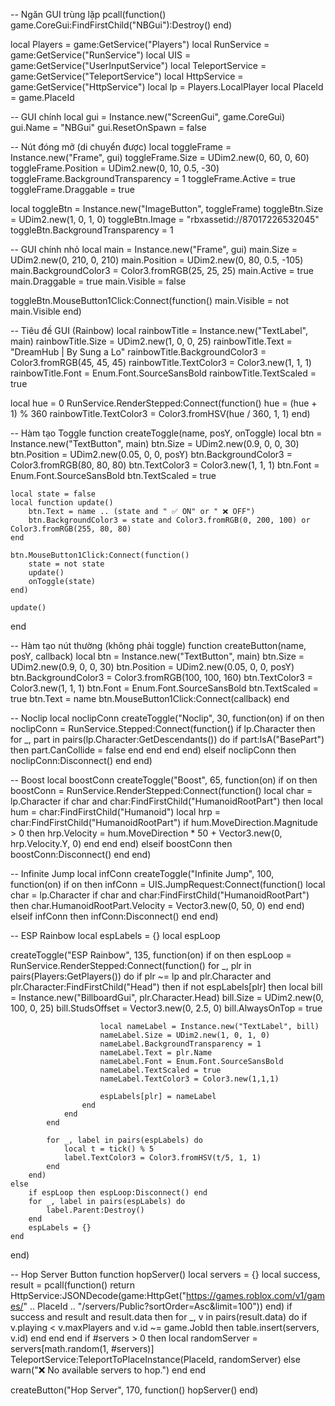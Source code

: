 -- Ngăn GUI trùng lặp
pcall(function() game.CoreGui:FindFirstChild("NBGui"):Destroy() end)

local Players = game:GetService("Players")
local RunService = game:GetService("RunService")
local UIS = game:GetService("UserInputService")
local TeleportService = game:GetService("TeleportService")
local HttpService = game:GetService("HttpService")
local lp = Players.LocalPlayer
local PlaceId = game.PlaceId

-- GUI chính
local gui = Instance.new("ScreenGui", game.CoreGui)
gui.Name = "NBGui"
gui.ResetOnSpawn = false

-- Nút đóng mở (di chuyển được)
local toggleFrame = Instance.new("Frame", gui)
toggleFrame.Size = UDim2.new(0, 60, 0, 60)
toggleFrame.Position = UDim2.new(0, 10, 0.5, -30)
toggleFrame.BackgroundTransparency = 1
toggleFrame.Active = true
toggleFrame.Draggable = true

local toggleBtn = Instance.new("ImageButton", toggleFrame)
toggleBtn.Size = UDim2.new(1, 0, 1, 0)
toggleBtn.Image = "rbxassetid://87017226532045"
toggleBtn.BackgroundTransparency = 1

-- GUI chính nhỏ
local main = Instance.new("Frame", gui)
main.Size = UDim2.new(0, 210, 0, 210)
main.Position = UDim2.new(0, 80, 0.5, -105)
main.BackgroundColor3 = Color3.fromRGB(25, 25, 25)
main.Active = true
main.Draggable = true
main.Visible = false

toggleBtn.MouseButton1Click:Connect(function()
	main.Visible = not main.Visible
end)

-- Tiêu đề GUI (Rainbow)
local rainbowTitle = Instance.new("TextLabel", main)
rainbowTitle.Size = UDim2.new(1, 0, 0, 25)
rainbowTitle.Text = "DreamHub | By Sung a Lo"
rainbowTitle.BackgroundColor3 = Color3.fromRGB(45, 45, 45)
rainbowTitle.TextColor3 = Color3.new(1, 1, 1)
rainbowTitle.Font = Enum.Font.SourceSansBold
rainbowTitle.TextScaled = true

local hue = 0
RunService.RenderStepped:Connect(function()
	hue = (hue + 1) % 360
	rainbowTitle.TextColor3 = Color3.fromHSV(hue / 360, 1, 1)
end)

-- Hàm tạo Toggle
function createToggle(name, posY, onToggle)
	local btn = Instance.new("TextButton", main)
	btn.Size = UDim2.new(0.9, 0, 0, 30)
	btn.Position = UDim2.new(0.05, 0, 0, posY)
	btn.BackgroundColor3 = Color3.fromRGB(80, 80, 80)
	btn.TextColor3 = Color3.new(1, 1, 1)
	btn.Font = Enum.Font.SourceSansBold
	btn.TextScaled = true

	local state = false
	local function update()
		btn.Text = name .. (state and " ✅ ON" or " ❌ OFF")
		btn.BackgroundColor3 = state and Color3.fromRGB(0, 200, 100) or Color3.fromRGB(255, 80, 80)
	end

	btn.MouseButton1Click:Connect(function()
		state = not state
		update()
		onToggle(state)
	end)

	update()
end

-- Hàm tạo nút thường (không phải toggle)
function createButton(name, posY, callback)
	local btn = Instance.new("TextButton", main)
	btn.Size = UDim2.new(0.9, 0, 0, 30)
	btn.Position = UDim2.new(0.05, 0, 0, posY)
	btn.BackgroundColor3 = Color3.fromRGB(100, 100, 160)
	btn.TextColor3 = Color3.new(1, 1, 1)
	btn.Font = Enum.Font.SourceSansBold
	btn.TextScaled = true
	btn.Text = name
	btn.MouseButton1Click:Connect(callback)
end

-- Noclip
local noclipConn
createToggle("Noclip", 30, function(on)
	if on then
		noclipConn = RunService.Stepped:Connect(function()
			if lp.Character then
				for _, part in pairs(lp.Character:GetDescendants()) do
					if part:IsA("BasePart") then
						part.CanCollide = false
					end
				end
			end
		end)
	elseif noclipConn then
		noclipConn:Disconnect()
	end
end)

-- Boost
local boostConn
createToggle("Boost", 65, function(on)
	if on then
		boostConn = RunService.RenderStepped:Connect(function()
			local char = lp.Character
			if char and char:FindFirstChild("HumanoidRootPart") then
				local hum = char:FindFirstChild("Humanoid")
				local hrp = char:FindFirstChild("HumanoidRootPart")
				if hum.MoveDirection.Magnitude > 0 then
					hrp.Velocity = hum.MoveDirection * 50 + Vector3.new(0, hrp.Velocity.Y, 0)
				end
			end
		end)
	elseif boostConn then
		boostConn:Disconnect()
	end
end)

-- Infinite Jump
local infConn
createToggle("Infinite Jump", 100, function(on)
	if on then
		infConn = UIS.JumpRequest:Connect(function()
			local char = lp.Character
			if char and char:FindFirstChild("HumanoidRootPart") then
				char.HumanoidRootPart.Velocity = Vector3.new(0, 50, 0)
			end
		end)
	elseif infConn then
		infConn:Disconnect()
	end
end)

-- ESP Rainbow
local espLabels = {}
local espLoop

createToggle("ESP Rainbow", 135, function(on)
	if on then
		espLoop = RunService.RenderStepped:Connect(function()
			for _, plr in pairs(Players:GetPlayers()) do
				if plr ~= lp and plr.Character and plr.Character:FindFirstChild("Head") then
					if not espLabels[plr] then
						local bill = Instance.new("BillboardGui", plr.Character.Head)
						bill.Size = UDim2.new(0, 100, 0, 25)
						bill.StudsOffset = Vector3.new(0, 2.5, 0)
						bill.AlwaysOnTop = true

						local nameLabel = Instance.new("TextLabel", bill)
						nameLabel.Size = UDim2.new(1, 0, 1, 0)
						nameLabel.BackgroundTransparency = 1
						nameLabel.Text = plr.Name
						nameLabel.Font = Enum.Font.SourceSansBold
						nameLabel.TextScaled = true
						nameLabel.TextColor3 = Color3.new(1,1,1)

						espLabels[plr] = nameLabel
					end
				end
			end

			for _, label in pairs(espLabels) do
				local t = tick() % 5
				label.TextColor3 = Color3.fromHSV(t/5, 1, 1)
			end
		end)
	else
		if espLoop then espLoop:Disconnect() end
		for _, label in pairs(espLabels) do
			label.Parent:Destroy()
		end
		espLabels = {}
	end
end)

-- Hop Server Button
function hopServer()
	local servers = {}
	local success, result = pcall(function()
		return HttpService:JSONDecode(game:HttpGet("https://games.roblox.com/v1/games/" .. PlaceId .. "/servers/Public?sortOrder=Asc&limit=100"))
	end)
	if success and result and result.data then
		for _, v in pairs(result.data) do
			if v.playing < v.maxPlayers and v.id ~= game.JobId then
				table.insert(servers, v.id)
			end
		end
	end
	if #servers > 0 then
		local randomServer = servers[math.random(1, #servers)]
		TeleportService:TeleportToPlaceInstance(PlaceId, randomServer)
	else
		warn("❌ No available servers to hop.")
	end
end

createButton("Hop Server", 170, function()
	hopServer()
end)
